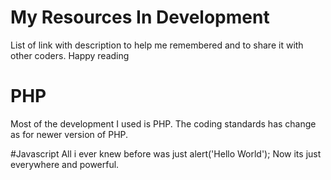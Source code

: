 My Resources In Development
===========================

List of link with description to help me remembered and to share it with other coders. Happy reading

# PHP
Most of the development I used is PHP. The coding standards has change as for newer version of PHP. 

#Javascript
All i ever knew before was just 
alert('Hello World');
Now its just everywhere and powerful.


